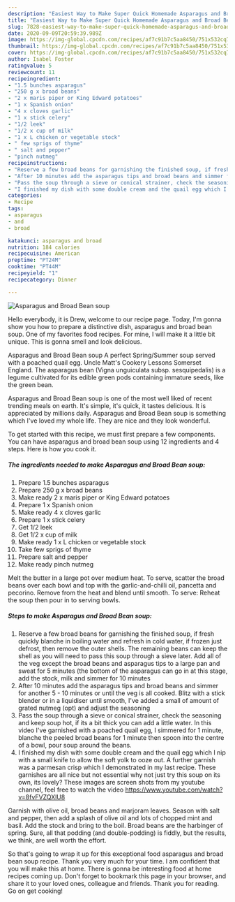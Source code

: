 ```yaml
---
description: "Easiest Way to Make Super Quick Homemade Asparagus and Broad Bean soup"
title: "Easiest Way to Make Super Quick Homemade Asparagus and Broad Bean soup"
slug: 7828-easiest-way-to-make-super-quick-homemade-asparagus-and-broad-bean-soup
date: 2020-09-09T20:59:39.989Z
image: https://img-global.cpcdn.com/recipes/af7c91b7c5aa8450/751x532cq70/asparagus-and-broad-bean-soup-recipe-main-photo.jpg
thumbnail: https://img-global.cpcdn.com/recipes/af7c91b7c5aa8450/751x532cq70/asparagus-and-broad-bean-soup-recipe-main-photo.jpg
cover: https://img-global.cpcdn.com/recipes/af7c91b7c5aa8450/751x532cq70/asparagus-and-broad-bean-soup-recipe-main-photo.jpg
author: Isabel Foster
ratingvalue: 5
reviewcount: 11
recipeingredient:
- "1.5 bunches asparagus"
- "250 g x broad beans"
- "2 x maris piper or King Edward potatoes"
- "1 x Spanish onion"
- "4 x cloves garlic"
- "1 x stick celery"
- "1/2 leek"
- "1/2 x cup of milk"
- "1 x L chicken or vegetable stock"
- " few sprigs of thyme"
- " salt and pepper"
- "pinch nutmeg"
recipeinstructions:
- "Reserve a few broad beans for garnishing the finished soup, if fresh quickly blanche in boiling water and refresh in cold water, if frozen just defrost, then remove the outer shells. The remaining beans can keep the shell as you will need to pass this soup through a sieve later. Add all of the veg except the broad beans and asparagus tips to a large pan and sweat for 5 minutes (the bottom of the asparagus can go in at this stage, add the stock, milk and simmer for 10 minutes"
- "After 10 minutes add the asparagus tips and broad beans and simmer for another 5 - 10 minutes or until the veg is all cooked. Blitz with a stick blender or in a liquidiser until smooth, I&#39;ve added a small of amount of grated nutmeg (opt) and adjust the seasoning"
- "Pass the soup through a sieve or conical strainer, check the seasoning and keep soup hot, if its a bit thick you can add a little water. In this video I&#39;ve garnished with a poached quail egg, I simmered for 1 minute, blanche the peeled broad beans for 1 minute then spoon into the centre of a bowl, pour soup around the beans."
- "I finished my dish with some double cream and the quail egg which I nip with a small knife to allow the soft yolk to ooze out. A further garnish was a parmesan crisp which I demonstrated in my last recipe. These garnishes are all nice but not essential why not just try this soup on its own, its lovely? These images are screen shots from my youtube channel, feel free to watch the video https://www.youtube.com/watch?v=8fvFVZQXlU8"
categories:
- Recipe
tags:
- asparagus
- and
- broad

katakunci: asparagus and broad 
nutrition: 184 calories
recipecuisine: American
preptime: "PT24M"
cooktime: "PT44M"
recipeyield: "1"
recipecategory: Dinner

---
```



![Asparagus and Broad Bean soup](https://img-global.cpcdn.com/recipes/af7c91b7c5aa8450/751x532cq70/asparagus-and-broad-bean-soup-recipe-main-photo.jpg)

Hello everybody, it is Drew, welcome to our recipe page. Today, I'm gonna show you how to prepare a distinctive dish, asparagus and broad bean soup. One of my favorites food recipes. For mine, I will make it a little bit unique. This is gonna smell and look delicious.

Asparagus and Broad Bean soup A perfect Spring/Summer soup served with a poached quail egg. Uncle Matt&#39;s Cookery Lessons Somerset England. The asparagus bean (Vigna unguiculata subsp. sesquipedalis) is a legume cultivated for its edible green pods containing immature seeds, like the green bean.

Asparagus and Broad Bean soup is one of the most well liked of recent trending meals on earth. It's simple, it's quick, it tastes delicious. It is appreciated by millions daily. Asparagus and Broad Bean soup is something which I've loved my whole life. They are nice and they look wonderful.


To get started with this recipe, we must first prepare a few components. You can have asparagus and broad bean soup using 12 ingredients and 4 steps. Here is how you cook it.

<!--inarticleads1-->

##### The ingredients needed to make Asparagus and Broad Bean soup:

1. Prepare 1.5 bunches asparagus
1. Prepare 250 g x broad beans
1. Make ready 2 x maris piper or King Edward potatoes
1. Prepare 1 x Spanish onion
1. Make ready 4 x cloves garlic
1. Prepare 1 x stick celery
1. Get 1/2 leek
1. Get 1/2 x cup of milk
1. Make ready 1 x L chicken or vegetable stock
1. Take  few sprigs of thyme
1. Prepare  salt and pepper
1. Make ready pinch nutmeg


Melt the butter in a large pot over medium heat. To serve, scatter the broad beans over each bowl and top with the garlic-and-chilli oil, pancetta and pecorino. Remove from the heat and blend until smooth. To serve: Reheat the soup then pour in to serving bowls. 

<!--inarticleads2-->

##### Steps to make Asparagus and Broad Bean soup:

1. Reserve a few broad beans for garnishing the finished soup, if fresh quickly blanche in boiling water and refresh in cold water, if frozen just defrost, then remove the outer shells. The remaining beans can keep the shell as you will need to pass this soup through a sieve later. Add all of the veg except the broad beans and asparagus tips to a large pan and sweat for 5 minutes (the bottom of the asparagus can go in at this stage, add the stock, milk and simmer for 10 minutes
1. After 10 minutes add the asparagus tips and broad beans and simmer for another 5 - 10 minutes or until the veg is all cooked. Blitz with a stick blender or in a liquidiser until smooth, I&#39;ve added a small of amount of grated nutmeg (opt) and adjust the seasoning
1. Pass the soup through a sieve or conical strainer, check the seasoning and keep soup hot, if its a bit thick you can add a little water. In this video I&#39;ve garnished with a poached quail egg, I simmered for 1 minute, blanche the peeled broad beans for 1 minute then spoon into the centre of a bowl, pour soup around the beans.
1. I finished my dish with some double cream and the quail egg which I nip with a small knife to allow the soft yolk to ooze out. A further garnish was a parmesan crisp which I demonstrated in my last recipe. These garnishes are all nice but not essential why not just try this soup on its own, its lovely? These images are screen shots from my youtube channel, feel free to watch the video https://www.youtube.com/watch?v=8fvFVZQXlU8


Garnish with olive oil, broad beans and marjoram leaves. Season with salt and pepper, then add a splash of olive oil and lots of chopped mint and basil. Add the stock and bring to the boil. Broad beans are the harbinger of spring. Sure, all that podding (and double-podding) is fiddly, but the results, we think, are well worth the effort. 

So that's going to wrap it up for this exceptional food asparagus and broad bean soup recipe. Thank you very much for your time. I am confident that you will make this at home. There is gonna be interesting food at home recipes coming up. Don't forget to bookmark this page in your browser, and share it to your loved ones, colleague and friends. Thank you for reading. Go on get cooking!
